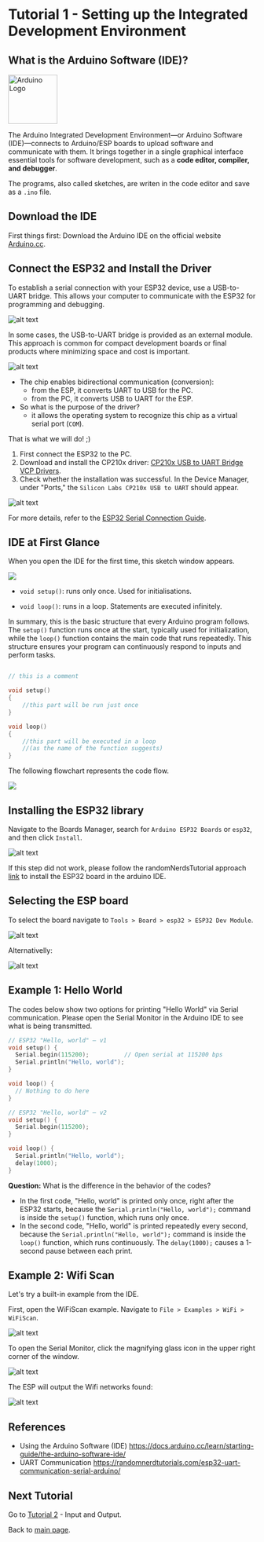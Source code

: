 # Tutorial 1 - Setting up the Integrated Development Environment

## What is the Arduino Software (IDE)?

<img src="arduino_logo.png" alt="Arduino Logo" width="100"/>

The Arduino Integrated Development Environment—or Arduino Software (IDE)—connects to Arduino/ESP boards to upload software and communicate with them. It brings together in a single graphical interface essential tools for software development, such as a **code editor, compiler, and debugger**.

The programs, also called sketches, are writen in the code editor and save as a `.ino` file.

## Download the IDE

First things first: Download the Arduino IDE on the official website [Arduino.cc](https://www.arduino.cc/en/software/).

## Connect the ESP32 and Install the Driver

To establish a serial connection with your ESP32 device, use a USB-to-UART bridge. This allows your computer to communicate with the ESP32 for programming and debugging.

![alt text](image-3.png)

In some cases, the USB-to-UART bridge is provided as an external module. This approach is common for compact development boards or final products where minimizing space and cost is important.

![alt text](image-4.png)

- The chip enables bidirectional communication (conversion):
    - from the ESP, it converts UART to USB for the PC.
    - from the PC, it converts USB to UART for the ESP.
- So what is the purpose of the driver?
    - it allows the operating system to recognize this chip as a virtual serial port (`COM`).

That is what we will do! ;)

1. First connect the ESP32 to the PC.
2. Download and install the CP210x driver: [CP210x USB to UART Bridge VCP Drivers](https://www.silabs.com/developers/usb-to-uart-bridge-vcp-drivers).
3. Check whether the installation was successful. In the Device Manager, under "Ports," the `Silicon Labs CP210x USB to UART` should appear.

![alt text](image-5.png)

For more details, refer to the [ESP32 Serial Connection Guide](https://docs.espressif.com/projects/esp-idf/en/stable/esp32/get-started/establish-serial-connection.html).


## IDE at First Glance

When you open the IDE for the first time, this sketch window appears.

![](first_sketch.png)

- `void setup()`: runs only once. Used for initialisations.

- `void loop()`: runs in a loop. Statements are executed infinitely.

In summary, this is the basic structure that every Arduino program follows. The `setup()` function runs once at the start, typically used for initialization, while the `loop()` function contains the main code that runs repeatedly. This structure ensures your program can continuously respond to inputs and perform tasks.

```cpp

// this is a comment

void setup()
{
    //this part will be run just once
}

void loop()
{
    //this part will be executed in a loop
    //(as the name of the function suggests)
}
```

The following flowchart represents the code flow.

![](flowchart_program_flow.png)

## Installing the ESP32 library

Navigate to the Boards Manager, search for `Arduino ESP32 Boards` or `esp32`, and then click `Install`.

![alt text](image-2.png)

If this step did not work, please follow the randomNerdsTutorial approach [link](https://randomnerdtutorials.com/installing-the-esp32-board-in-arduino-ide-windows-instructions/) to install the ESP32 board in the arduino IDE. 

## Selecting the ESP board

To select the board navigate to `Tools > Board > esp32 > ESP32 Dev Module`.

![alt text](image-7.png)

Alternativelly:

![alt text](image-1.png)

## Example 1: Hello World
The codes below show two options for printing "Hello World" via Serial communication. Please open the Serial Monitor in the Arduino IDE to see what is being transmitted.

```cpp
// ESP32 "Hello, world" — v1
void setup() {
  Serial.begin(115200);          // Open serial at 115200 bps
  Serial.println("Hello, world"); 
}

void loop() {
  // Nothing to do here
}
```



```cpp
// ESP32 "Hello, world" — v2
void setup() {
  Serial.begin(115200);
}

void loop() {
  Serial.println("Hello, world");
  delay(1000);
}
```

**Question:** What is the difference in the behavior of the codes?

- In the first code, "Hello, world" is printed only once, right after the ESP32 starts, because the `Serial.println("Hello, world");` command is inside the `setup()` function, which runs only once.
- In the second code, "Hello, world" is printed repeatedly every second, because the `Serial.println("Hello, world");` command is inside the `loop()` function, which runs continuously. The `delay(1000);` causes a 1-second pause between each print.


## Example 2: Wifi Scan

Let's try a built-in example from the IDE.

First, open the WiFiScan example. Navigate to `File > Examples > WiFi > WiFiScan`.

![alt text](image.png)

To open the Serial Monitor, click the magnifying glass icon in the upper right corner of the window.

![alt text](image-8.png)

The ESP will output the Wifi networks found:

![alt text](image-9.png)

<!-- TODO ## What happens in the background? -->

## References

- Using the Arduino Software (IDE)
<https://docs.arduino.cc/learn/starting-guide/the-arduino-software-ide/>
- UART Communication <https://randomnerdtutorials.com/esp32-uart-communication-serial-arduino/>

## Next Tutorial
Go to [Tutorial 2](../tutorial2/ReadMe.md) - Input and Output.

Back to [main page](../../README.md).